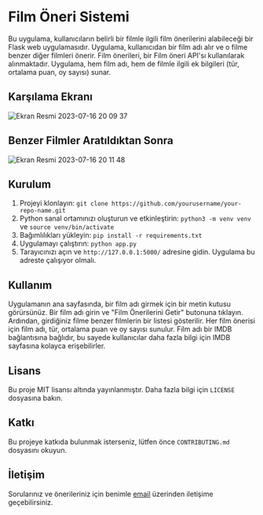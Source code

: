 # Film Öneri Sistemi

Bu uygulama, kullanıcıların belirli bir filmle ilgili film önerilerini alabileceği bir Flask web uygulamasıdır. Uygulama, kullanıcıdan bir film adı alır ve o filme benzer diğer filmleri önerir. Film önerileri, bir Film öneri API'sı kullanılarak alınmaktadır. Uygulama, hem film adı, hem de filmle ilgili ek bilgileri (tür, ortalama puan, oy sayısı) sunar.

## Karşılama Ekranı
![Ekran Resmi 2023-07-16 20 09 37](https://github.com/tolgaugurlu/Film-Oneri-Flask/assets/85436268/b5f76099-9c86-4f5b-a74a-64b4c1efe263)

## Benzer Filmler Aratıldıktan Sonra
![Ekran Resmi 2023-07-16 20 11 48](https://github.com/tolgaugurlu/Film-Oneri-Flask/assets/85436268/833329d6-1dd5-4fec-a7ce-c6454608a30b)


## Kurulum

1. Projeyi klonlayın: `git clone https://github.com/yourusername/your-repo-name.git`
2. Python sanal ortamınızı oluşturun ve etkinleştirin: `python3 -m venv venv` ve `source venv/bin/activate`
3. Bağımlılıkları yükleyin: `pip install -r requirements.txt`
4. Uygulamayı çalıştırın: `python app.py`
5. Tarayıcınızı açın ve `http://127.0.0.1:5000/` adresine gidin. Uygulama bu adreste çalışıyor olmalı.

## Kullanım

Uygulamanın ana sayfasında, bir film adı girmek için bir metin kutusu görürsünüz. Bir film adı girin ve "Film Önerilerini Getir" butonuna tıklayın. Ardından, girdiğiniz filme benzer filmlerin bir listesi gösterilir. Her film önerisi için film adı, tür, ortalama puan ve oy sayısı sunulur. Film adı bir IMDB bağlantısına bağlıdır, bu sayede kullanıcılar daha fazla bilgi için IMDB sayfasına kolayca erişebilirler.

## Lisans

Bu proje MIT lisansı altında yayınlanmıştır. Daha fazla bilgi için `LICENSE` dosyasına bakın.

## Katkı

Bu projeye katkıda bulunmak isterseniz, lütfen önce `CONTRIBUTING.md` dosyasını okuyun.

## İletişim

Sorularınız ve önerileriniz için benimle [email](mailto:tolga97ugurlu@icloud.com) üzerinden iletişime geçebilirsiniz.
